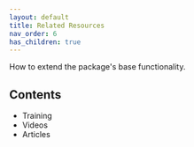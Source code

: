```yaml
---
layout: default
title: Related Resources
nav_order: 6
has_children: true
---
```


How to extend the package's base functionality.

## Contents

- Training
- Videos
- Articles
